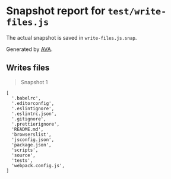 # Snapshot report for `test/write-files.js`

The actual snapshot is saved in `write-files.js.snap`.

Generated by [AVA](https://ava.li).

## Writes files

> Snapshot 1

    [
      '.babelrc',
      '.editorconfig',
      '.eslintignore',
      '.eslintrc.json',
      '.gitignore',
      '.prettierignore',
      'README.md',
      'browserslist',
      'jsconfig.json',
      'package.json',
      'scripts',
      'source',
      'tests',
      'webpack.config.js',
    ]

